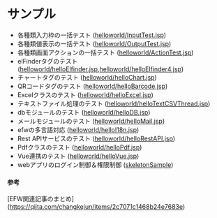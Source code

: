 # サンプル

* 各種類入力枠の一括テスト ([helloworld/InputTest.jsp](../../samples/helloworld/InputTest.jsp))
* 各種類値表示の一括テスト ([helloworld/OutputTest.jsp](../../samples/helloworld/OutputTest.jsp))
* 各種類画面アクションの一括テスト ([helloworld/ActionTest.jsp](../../samples/helloworld/ActionTest.jsp))
* elFinderタグのテスト ([helloworld/helloElfinder.jsp](../../samples/helloworld/helloElfinder.jsp),[helloworld/helloElfinder4.jsp](../../samples/helloworld/helloElfinder4.jsp))
* チャートタグのテスト ([helloworld/helloChart.jsp](../../samples/helloworld/helloChart.jsp))
* QRコードタグのテスト ([helloworld/helloBarcode.jsp](../../samples/helloworld/helloBarcode.jsp))
* Excelクラスのテスト ([helloworld/helloExcel.jsp](../../samples/helloworld/helloExcel.jsp))
* テキストファイル処理のテスト ([helloworld/helloTextCSVThread.jsp](../../samples/helloworld/helloTextCSVThread.jsp))
* dbモジュールのテスト ([helloworld/helloDB.jsp](../../samples/helloworld/helloDB.jsp))
* メールモジュールのテスト ([helloworld/helloMail.jsp](../../samples/helloworld/helloMail.jsp))
* efwの多言語対応 ([helloworld/helloI18n.jsp](../../samples/helloworld/helloI18n.jsp))
* Rest APIサービスのテスト ([helloworld/helloRestAPI.jsp](../../samples/helloworld/helloRestAPI.jsp))
* Pdfクラスのテスト ([helloworld/helloPdf.jsp](../../samples/helloworld/helloPdf.jsp))
* Vue連携のテスト ([helloworld/helloVue.jsp](../../samples/helloworld/helloVue.jsp))
* webアプリのログイン制御＆権限制御 ([skeletonSample](../../samples/skeletonSample))

#### 参考
[EFW関連記事のまとめ] (https://qiita.com/changkejun/items/2c7071c1468b24e7683e)